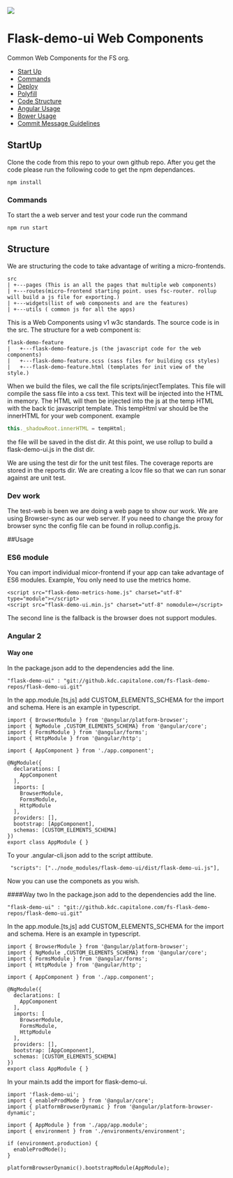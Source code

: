 
![](logo.png)
# Flask-demo-ui Web Components
Common Web Components for the FS org.

- [Start Up](#startup)
- [Commands](#commands)
- [Deploy](#deploy)
- [Polyfill](#polyfill)
- [Code Structure](#structure)
- [Angular Usage](#angular)
- [Bower Usage](#bower)
- [Commit Message Guidelines](#commit)

## <a name="startup"></a>StartUp
Clone the code from this repo to your own github repo. After you get the code please run the following code to get the npm dependances.

`npm install`

### <a name="commands"></a>Commands


To start the a web server and test your code run the command

`npm run start`


## <a name='structure'></a> Structure
We are structuring the code to take advantage of writing a micro-frontends.
```
src
| +---pages (This is an all the pages that multiple web components)
| +---routes(micro-frontend starting point. uses fsc-router. rollup will build a js file for exporting.)
| +---widgets(list of web components and are the features)
| +---utils ( common js for all the apps)
```
This is a Web Components using v1 w3c standards.  The source code is in the src. The structure for a web component is:
```
flask-demo-feature
|   +---flask-demo-feature.js (the javascript code for the web components)
|   +---flask-demo-feature.scss (sass files for building css styles)
|   +---flask-demo-feature.html (templates for init view of the style.)
```
When we build the files, we call the file scripts/injectTemplates. This file will compile the sass file into a css text.
This text will be injected into the HTML in memory. The HTML will then be injected into the js at the temp HTML with the back tic javascript template.  This tempHtml var should be the innerHTML for your web component.
example

```javascript
this._shadowRoot.innerHTML = tempHtml;
```
the file will be saved in the dist dir.
At this point, we use rollup to build a flask-demo-ui.js in the dist dir.

We are using the test dir for the unit test files. The coverage reports are stored in the reports dir. We are creating a lcov file so that we can run sonar against are unit test.

### Dev work
The test-web is been we are doing a web page to show our work. We are using Browser-sync as our web server. If you need to change the proxy for browser sync the config file can be found in rollup.config.js.


##Usage
### <a name="es6"></a>ES6 module
You can import individual micor-frontend if your app can take advantage of ES6 modules.
Example, You only need to use the metrics home.
```
<script src="flask-demo-metrics-home.js" charset="utf-8" type="module"></script>
<script src="flask-demo-ui.min.js" charset="utf-8" nomodule></script>
```
The second line is the fallback is the browser does not support modules.

### <a name="angular"></a>Angular 2
#### Way one
In the package.json add to the dependencies add the line.

```
"flask-demo-ui" : "git://github.kdc.capitalone.com/fs-flask-demo-repos/flask-demo-ui.git"
```
In the app.module.[ts,js] add CUSTOM_ELEMENTS_SCHEMA for the import and schema. Here is an example in typescript.

```
import { BrowserModule } from '@angular/platform-browser';
import { NgModule ,CUSTOM_ELEMENTS_SCHEMA} from '@angular/core';
import { FormsModule } from '@angular/forms';
import { HttpModule } from '@angular/http';

import { AppComponent } from './app.component';

@NgModule({
  declarations: [
    AppComponent
  ],
  imports: [
    BrowserModule,
    FormsModule,
    HttpModule
  ],
  providers: [],
  bootstrap: [AppComponent],
  schemas: [CUSTOM_ELEMENTS_SCHEMA]
})
export class AppModule { }
```
To your .angular-cli.json add to the script atttibute.

```
 "scripts": ["../node_modules/flask-demo-ui/dist/flask-demo-ui.js"],
```
Now you can use the componets as you wish.

####Way two
In the package.json add to the dependencies add the line.

```
"flask-demo-ui" : "git://github.kdc.capitalone.com/fs-flask-demo-repos/flask-demo-ui.git"
```
In the app.module.[ts,js] add CUSTOM_ELEMENTS_SCHEMA for the import and schema. Here is an example in typescript.

```
import { BrowserModule } from '@angular/platform-browser';
import { NgModule ,CUSTOM_ELEMENTS_SCHEMA} from '@angular/core';
import { FormsModule } from '@angular/forms';
import { HttpModule } from '@angular/http';

import { AppComponent } from './app.component';

@NgModule({
  declarations: [
    AppComponent
  ],
  imports: [
    BrowserModule,
    FormsModule,
    HttpModule
  ],
  providers: [],
  bootstrap: [AppComponent],
  schemas: [CUSTOM_ELEMENTS_SCHEMA]
})
export class AppModule { }
```
In your main.ts add the import for flask-demo-ui.

```
import 'flask-demo-ui';
import { enableProdMode } from '@angular/core';
import { platformBrowserDynamic } from '@angular/platform-browser-dynamic';

import { AppModule } from './app/app.module';
import { environment } from './environments/environment';

if (environment.production) {
  enableProdMode();
}

platformBrowserDynamic().bootstrapModule(AppModule);
```

